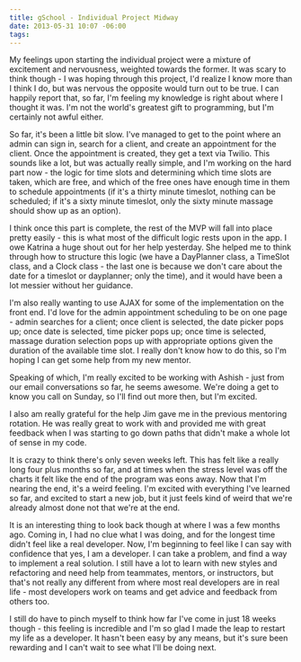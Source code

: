 ```yaml
---
title: gSchool - Individual Project Midway
date: 2013-05-31 10:07 -06:00
tags:
---
```


My feelings upon starting the individual project were a mixture of excitement and nervousness, weighted towards the former.  It was scary to think though - I was hoping through this project, I'd realize I know more than I think I do, but was nervous the opposite would turn out to be true.  I can happily report that, so far, I'm feeling my knowledge is right about where I thought it was.  I'm not the world's greatest gift to programming, but I'm certainly not awful either.

So far, it's been a little bit slow.  I've managed to get to the point where an admin can sign in, search for a client, and create an appointment for the client.  Once the appointment is created, they get a text via Twilio.  This sounds like a lot, but was actually really simple, and I'm working on the hard part now - the logic for time slots and determining which time slots are taken, which are free, and which of the free ones have enough time in them to schedule appointments (if it's a thirty minute timeslot, nothing can be scheduled; if it's a sixty minute timeslot, only the sixty minute massage should show up as an option).

I think once this part is complete, the rest of the MVP will fall into place pretty easily - this is what most of the difficult logic rests upon in the app.  I owe Katrina a huge shout out for her help yesterday.  She helped me to think through how to structure this logic (we have a DayPlanner class, a TimeSlot class, and a Clock class - the last one is because we don't care about the date for a timeslot or dayplanner; only the time), and it would have been a lot messier without her guidance.

I'm also really wanting to use AJAX for some of the implementation on the front end.  I'd love for the admin appointment scheduling to be on one page - admin searches for a client; once client is selected, the date picker pops up; once date is selected, time picker pops up; once time is selected, massage duration selection pops up with appropriate options given the duration of the available time slot.  I really don't know how to do this, so I'm hoping I can get some help from my new mentor.

Speaking of which, I'm really excited to be working with Ashish - just from our email conversations so far, he seems awesome.  We're doing a get to know you call on Sunday, so I'll find out more then, but I'm excited.

I also am really grateful for the help Jim gave me in the previous mentoring rotation.  He was really great to work with and provided me with great feedback when I was starting to go down paths that didn't make a whole lot of sense in my code.

It is crazy to think there's only seven weeks left.  This has felt like a really long four plus months so far, and at times when the stress level was off the charts it felt like the end of the program was eons away.  Now that I'm nearing the end, it's a weird feeling.  I'm excited with everything I've learned so far, and excited to start a new job, but it just feels kind of weird that we're already almost done not that we're at the end.

It is an interesting thing to look back though at where I was a few months ago.  Coming in, I had no clue what I was doing, and for the longest time didn't feel like a real developer.  Now, I'm beginning to feel like I can say with confidence that yes, I am a developer.  I can take a problem, and find a way to implement a real solution.  I still have a lot to learn with new styles and refactoring and need help from teammates, mentors, or instructors, but that's not really any different from where most real developers are in real life - most developers work on teams and get advice and feedback from others too.

I still do have to pinch myself to think how far I've come in just 18 weeks though - this feeling is incredible and I'm so glad I made the leap to restart my life as a developer.  It hasn't been easy by any means, but it's sure been rewarding and I can't wait to see what I'll be doing next.